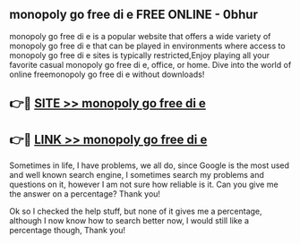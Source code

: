 ## monopoly go free di e FREE ONLINE - 0bhur

monopoly go free di e is a popular website that offers a wide variety of monopoly go free di e that can be played in environments where access to monopoly go free di e sites is typically restricted,Enjoy playing all your favorite casual monopoly go free di e, office, or home. Dive into the world of online freemonopoly go free di e without downloads!

## 👉🔴 [SITE >> monopoly go free di e](http://news.freeplayer.one?title=monopoly_go_free_di_e&ref=FRRE)

## 👉🔴 [LINK >> monopoly go free di e](http://news.freeplayer.one?title=monopoly_go_free_di_e&ref=FREE)

Sometimes in life, I have problems, we all do, since Google is the most used and well known search engine, I sometimes search my problems and questions on it, however I am not sure how reliable is it. Can you give me the answer on a percentage? Thank you!

Ok so I checked the help stuff, but none of it gives me a percentage, although I now know how to search better now, I would still like a percentage though, Thank you!